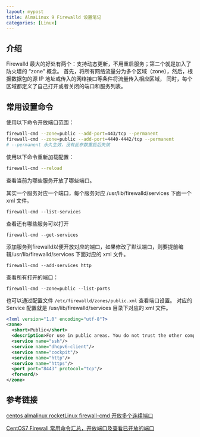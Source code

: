 ```yaml
---
layout: mypost
title: AlmaLinux 9 Firewalld 设置笔记
categories: [Linux]
---
```


## 介绍

Firewalld 最大的好处有两个：支持动态更新，不用重启服务；第二个就是加入了防火墙的 “zone” 概念。 
首先，将所有网络流量分为多个区域（zone），然后，根据数据包的源 IP 地址或传入的网络接口等条件将流量传入相应区域，
同时，每个区域都定义了自己打开或者关闭的端口和服务列表。


## 常用设置命令

使用以下命令开放端口范围：
```bash
firewall-cmd --zone=public --add-port=443/tcp --permanent
firewall-cmd --zone=public --add-port=4440-4442/tcp --permanent
# --permanent 永久生效，没有此参数重启后失效
```

使用以下命令重新加载配置：
```bash
firewall-cmd --reload
```

查看当前为哪些服务开放了哪些端口。

其实一个服务对应一个端口，每个服务对应 /usr/lib/firewalld/services 下面一个 xml 文件。
```
firewall-cmd --list-services
```

查看还有哪些服务可以打开
```
firewall-cmd --get-services
```

添加服务到firewalld以便开放对应的端口，如果修改了默认端口，则要提前编辑/usr/lib/firewalld/services 下面对应的 xml 文件。
```
firewall-cmd --add-services http
```

查看所有打开的端口： 
```
firewall-cmd --zone=public --list-ports
```

也可以通过配置文件 `/etc/firewalld/zones/public.xml` 查看端口设置。
对应的 Service 配置就是 /usr/lib/firewalld/services 目录下对应的 xml 文件。

```xml
<?xml version="1.0" encoding="utf-8"?>
<zone>
  <short>Public</short>
  <description>For use in public areas. You do not trust the other computers on networks to not harm your computer. Only selected incoming connections are accepted.</description>
  <service name="ssh"/>
  <service name="dhcpv6-client"/>
  <service name="cockpit"/>
  <service name="http"/>
  <service name="https"/>
  <port port="8443" protocol="tcp"/>
  <forward/>
</zone>
```

## 参考链接

[centos almalinux rocketLinux firewall-cmd 开放多个连续端口](https://blog.csdn.net/WonSafe/article/details/131536185)

[CentOS7 Firewall 常用命令汇总，开放端口及查看已开放的端口](https://blog.csdn.net/lvqingyao520/article/details/81075094)
